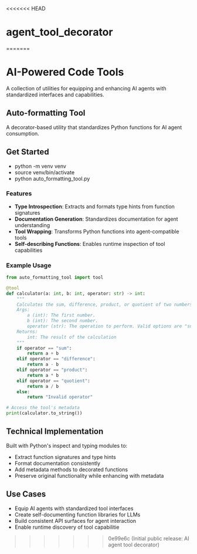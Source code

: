 <<<<<<< HEAD
# agent_tool_decorator
=======
# AI-Powered Code Tools

A collection of utilities for equipping and enhancing AI agents with standardized interfaces and capabilities.

## Auto-formatting Tool

A decorator-based utility that standardizes Python functions for AI agent consumption.

## Get Started

 - python -m venv venv
 - source venv/bin/activate
 - python auto_formatting_tool.py

### Features

- **Type Introspection**: Extracts and formats type hints from function signatures
- **Documentation Generation**: Standardizes documentation for agent understanding
- **Tool Wrapping**: Transforms Python functions into agent-compatible tools
- **Self-describing Functions**: Enables runtime inspection of tool capabilities

### Example Usage

```python
from auto_formatting_tool import tool

@tool
def calculator(a: int, b: int, operator: str) -> int:
    """
    Calculates the sum, difference, product, or quotient of two numbers.
    Args:
        a (int): The first number.
        b (int): The second number.
        operator (str): The operation to perform. Valid options are "sum", "difference", "product", and "quotient"
    Returns:
        int: The result of the calculation
    """
    if operator == "sum":
        return a + b
    elif operator == "difference":
        return a - b
    elif operator == "product":
        return a * b
    elif operator == "quotient":
        return a / b
    else:
        return "Invalid operator"

# Access the tool's metadata
print(calculator.to_string())
```

## Technical Implementation

Built with Python's inspect and typing modules to:

- Extract function signatures and type hints
- Format documentation consistently
- Add metadata methods to decorated functions
- Preserve original functionality while enhancing with metadata

## Use Cases

- Equip AI agents with standardized tool interfaces
- Create self-documenting function libraries for LLMs
- Build consistent API surfaces for agent interaction
- Enable runtime discovery of tool capabilitie
>>>>>>> 0e99e6c (Initial public release: AI agent tool decorator)
